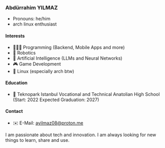 ### Abdürrahim YILMAZ
* Pronouns: he/him
* arch linux enthusiast

#### Interests
* 🧑🏻‍💻 Programming (Backend, Mobile Apps and more)
* 🤖 Robotics
* 🧠 Artificial Intelligence (LLMs and Neural Networks)
* 🎮 Game Development
* 🐧 Linux (especially arch btw)

#### Education
* 🏫 Teknopark Istanbul Vocational and Technical Anatolian High School (Start: 2022 Expected Graduation: 2027)

#### Contact
* ✉️ E-Mail: ayilmaz08@proton.me

I am passionate about tech and innovation. I am always looking for new things to learn, share and use.
